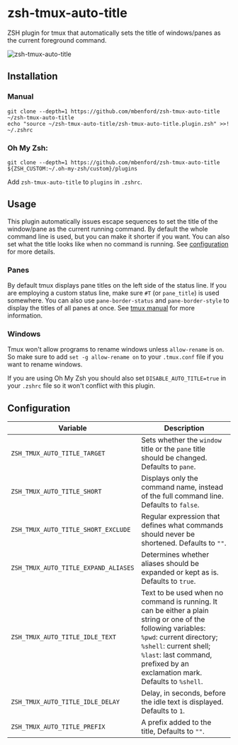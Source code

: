 # zsh-tmux-auto-title

ZSH plugin for tmux that automatically sets the title of windows/panes as the current foreground command.

![zsh-tmux-auto-title](zsh-tmux-auto-title.gif)

## Installation

### Manual

```
git clone --depth=1 https://github.com/mbenford/zsh-tmux-auto-title ~/zsh-tmux-auto-title
echo "source ~/zsh-tmux-auto-title/zsh-tmux-auto-title.plugin.zsh" >>! ~/.zshrc
```

### Oh My Zsh:

```
git clone --depth=1 https://github.com/mbenford/zsh-tmux-auto-title ${ZSH_CUSTOM:~/.oh-my-zsh/custom}/plugins
```

Add `zsh-tmux-auto-title` to `plugins` in `.zshrc`.

## Usage

This plugin automatically issues escape sequences to set the title of the window/pane as the current running command. By default the whole command line is used, but you can make it shorter if you want. You can also set what the title looks like when no command is running. See [configuration](#configuration) for more details.

### Panes

By default tmux displays pane titles on the left side of the status line. If you are employing a custom status line, make sure `#T` (or `pane_title`) is used somewhere. You can also use `pane-border-status` and `pane-border-style` to display the titles of all panes at once. See [tmux manual](https://www.man7.org/linux/man-pages/man1/tmux.1.html) for more information.

### Windows

Tmux won't allow programs to rename windows unless `allow-rename` is `on`. So make sure to add `set -g allow-rename on` to your `.tmux.conf` file if you want to rename windows.

If you are using Oh My Zsh you should also set `DISABLE_AUTO_TITLE=true` in your `.zshrc` file so it won't conflict with this plugin.

## Configuration


| Variable | Description |
|-|-|
| `ZSH_TMUX_AUTO_TITLE_TARGET` | Sets whether the `window` title or the `pane` title should be changed. Defaults to `pane`. |
| `ZSH_TMUX_AUTO_TITLE_SHORT` | Displays only the command name, instead of the full command line. Defaults to `false`. |
| `ZSH_TMUX_AUTO_TITLE_SHORT_EXCLUDE` | Regular expression that defines what commands should never be shortened. Defaults to `""`. |
| `ZSH_TMUX_AUTO_TITLE_EXPAND_ALIASES` | Determines whether aliases should be expanded or kept as is. Defaults to `true`. |
| `ZSH_TMUX_AUTO_TITLE_IDLE_TEXT` | Text to be used when no command is running. It can be either a plain string or one of the following variables: <br>`%pwd`: current directory; <br>`%shell`: current shell;<br>`%last`: last command, prefixed by an exclamation mark.<br>Defaults to `%shell`. |
| `ZSH_TMUX_AUTO_TITLE_IDLE_DELAY` | Delay, in seconds, before the idle text is displayed. Defaults to `1`. |
| `ZSH_TMUX_AUTO_TITLE_PREFIX` | A prefix added to the title, Defaults to `""`. |

